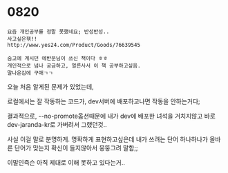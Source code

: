 # 0820

```
요즘 개인공부를 정말 못했네요; 반성반성..
사고싶은챆!!
http://www.yes24.com/Product/Goods/76639545

숨고에 계시던 에반문님이 쓰신 책이다 ㅎㅎ
개인적으로 넘나 궁금하고, 얼른사서 이 책 공부하고싶음.
말나온김에 구매ㄱㄱ
```



오늘 처음 알게된 문제가 있었는데,

로컬에서는 잘 작동하는 코드가, dev서버에 배포하고나면 작동을 안하는거다;

결과적으로, --no-promote옵션때문에 내가 dev에 배포한 녀석을 거치지않고 바로 dev-jaranda-kr로 가버려서 그랬던것..

사실 이걸 말로 분명하게. 명확하게 표현하고싶은데 내가 쓰려는 단어 하나하나가 올바른 단어가 맞는지 확신이 들지않아서 뭉뚱그려 말함;;

이말인즉슨 아직 제대로 이해 못하고 있다는거..